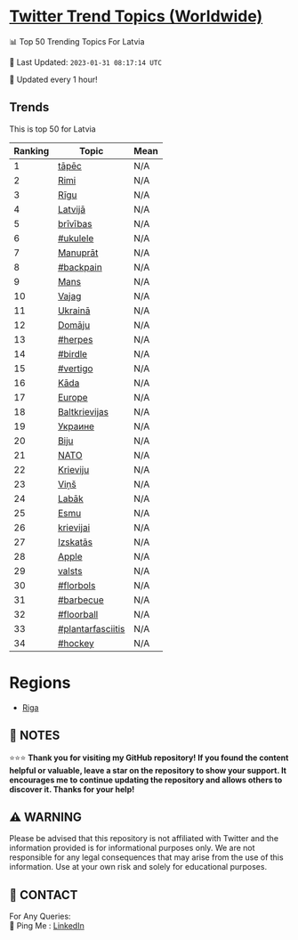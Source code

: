 [Twitter Trend Topics (Worldwide)](https://github.com/ErcinDedeoglu/Twitter-Trend-Topics)
==========


📊 Top 50 Trending Topics For Latvia

📆 Last Updated: `2023-01-31 08:17:14 UTC`

🔧 Updated every 1 hour!


## Trends

This is top 50 for Latvia

| Ranking | Topic | Mean |
| ------- | ------------ | ------------ |
| 1 | [tāpēc](http://twitter.com/search?q=t%c4%81p%c4%93c) | N/A |
| 2 | [Rimi](http://twitter.com/search?q=Rimi) | N/A |
| 3 | [Rīgu](http://twitter.com/search?q=R%c4%abgu) | N/A |
| 4 | [Latvijā](http://twitter.com/search?q=Latvij%c4%81) | N/A |
| 5 | [brīvības](http://twitter.com/search?q=br%c4%abv%c4%abbas) | N/A |
| 6 | [#ukulele](http://twitter.com/search?q=%23ukulele) | N/A |
| 7 | [Manuprāt](http://twitter.com/search?q=Manupr%c4%81t) | N/A |
| 8 | [#backpain](http://twitter.com/search?q=%23backpain) | N/A |
| 9 | [Mans](http://twitter.com/search?q=Mans) | N/A |
| 10 | [Vajag](http://twitter.com/search?q=Vajag) | N/A |
| 11 | [Ukrainā](http://twitter.com/search?q=Ukrain%c4%81) | N/A |
| 12 | [Domāju](http://twitter.com/search?q=Dom%c4%81ju) | N/A |
| 13 | [#herpes](http://twitter.com/search?q=%23herpes) | N/A |
| 14 | [#birdle](http://twitter.com/search?q=%23birdle) | N/A |
| 15 | [#vertigo](http://twitter.com/search?q=%23vertigo) | N/A |
| 16 | [Kāda](http://twitter.com/search?q=K%c4%81da) | N/A |
| 17 | [Europe](http://twitter.com/search?q=Europe) | N/A |
| 18 | [Baltkrievijas](http://twitter.com/search?q=Baltkrievijas) | N/A |
| 19 | [Украине](http://twitter.com/search?q=%d0%a3%d0%ba%d1%80%d0%b0%d0%b8%d0%bd%d0%b5) | N/A |
| 20 | [Biju](http://twitter.com/search?q=Biju) | N/A |
| 21 | [NATO](http://twitter.com/search?q=NATO) | N/A |
| 22 | [Krieviju](http://twitter.com/search?q=Krieviju) | N/A |
| 23 | [Viņš](http://twitter.com/search?q=Vi%c5%86%c5%a1) | N/A |
| 24 | [Labāk](http://twitter.com/search?q=Lab%c4%81k) | N/A |
| 25 | [Esmu](http://twitter.com/search?q=Esmu) | N/A |
| 26 | [krievijai](http://twitter.com/search?q=krievijai) | N/A |
| 27 | [Izskatās](http://twitter.com/search?q=Izskat%c4%81s) | N/A |
| 28 | [Apple](http://twitter.com/search?q=Apple) | N/A |
| 29 | [valsts](http://twitter.com/search?q=valsts) | N/A |
| 30 | [#florbols](http://twitter.com/search?q=%23florbols) | N/A |
| 31 | [#barbecue](http://twitter.com/search?q=%23barbecue) | N/A |
| 32 | [#floorball](http://twitter.com/search?q=%23floorball) | N/A |
| 33 | [#plantarfasciitis](http://twitter.com/search?q=%23plantarfasciitis) | N/A |
| 34 | [#hockey](http://twitter.com/search?q=%23hockey) | N/A |



# Regions

* [Riga](</Latvia/Riga.md>)



## 📝 NOTES

⭐⭐⭐ **Thank you for visiting my GitHub repository! If you found the content helpful or valuable, leave a star on the repository to show your support. It encourages me to continue updating the repository and allows others to discover it. Thanks for your help!**


## ⚠️ WARNING

Please be advised that this repository is not affiliated with Twitter and the information provided is for informational purposes only. We are not responsible for any legal consequences that may arise from the use of this information. Use at your own risk and solely for educational purposes.


## 📨 CONTACT

 For Any Queries:  
            🏓 Ping Me : [LinkedIn](https://www.linkedin.com/in/ercindedeoglu/)
